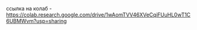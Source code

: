 ссылка на колаб - https://colab.research.google.com/drive/1wAomTVV46XVeCqiFUuHL0wT1C6UBMWvm?usp=sharing
